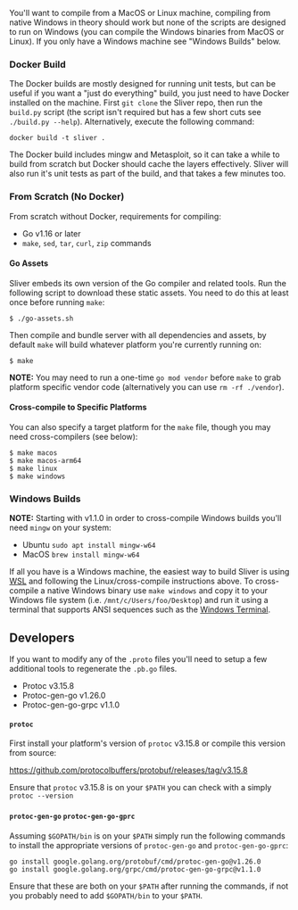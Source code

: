 You'll want to compile from a MacOS or Linux machine, compiling from native Windows in theory should work but none of the scripts are designed to run on Windows (you can compile the Windows binaries from MacOS or Linux). If you only have a Windows machine see "Windows Builds" below.


### Docker Build

The Docker builds are mostly designed for running unit tests, but can be useful if you want a "just do everything" build, you just need to have Docker installed on the machine. First `git clone` the Sliver repo, then run the `build.py` script (the script isn't required but has a few short cuts see `./build.py --help`). Alternatively, execute the following command: 

```
docker build -t sliver .
```

The Docker build includes mingw and Metasploit, so it can take a while to build from scratch but Docker should cache the layers effectively. Sliver will also run it's unit tests as part of the build, and that takes a few minutes too.

### From Scratch (No Docker)

From scratch without Docker, requirements for compiling:

* Go v1.16 or later
* `make`, `sed`, `tar`, `curl`, `zip` commands

#### Go Assets

Sliver embeds its own version of the Go compiler and related tools. Run the following script to download these static assets. You need to do this at least once before running `make`:

```
$ ./go-assets.sh
```

Then compile and bundle server with all dependencies and assets, by default `make` will build whatever platform you're currently running on:

```
$ make
```

__NOTE:__ You may need to run a one-time `go mod vendor` before `make` to grab platform specific vendor code (alternatively you can use `rm -rf ./vendor`).

#### Cross-compile to Specific Platforms

You can also specify a target platform for the `make` file, though you may need cross-compilers (see below):

```
$ make macos
$ make macos-arm64
$ make linux
$ make windows
```

### Windows Builds

__NOTE:__ Starting with v1.1.0 in order to cross-compile Windows builds you'll need `mingw` on your system:
* Ubuntu `sudo apt install mingw-w64`
* MacOS `brew install mingw-w64`

If all you have is a Windows machine, the easiest way to build Sliver is using [WSL](https://docs.microsoft.com/en-us/windows/wsl/install-win10) and following the Linux/cross-compile instructions above. To cross-compile a native Windows binary use `make windows` and copy it to your Windows file system (i.e. `/mnt/c/Users/foo/Desktop`) and run it using a terminal that supports ANSI sequences such as the [Windows Terminal](https://github.com/microsoft/terminal).

## Developers

If you want to modify any of the `.proto` files you'll need to setup a few additional tools to regenerate the `.pb.go` files.
* Protoc v3.15.8
* Protoc-gen-go v1.26.0
* Protoc-gen-go-grpc v1.1.0

#### `protoc`

First install your platform's version of `protoc` v3.15.8 or compile this version from source:

https://github.com/protocolbuffers/protobuf/releases/tag/v3.15.8

Ensure that `protoc` v3.15.8 is on your `$PATH` you can check with a simply `protoc --version`

#### `protoc-gen-go` `protoc-gen-go-gprc`

Assuming `$GOPATH/bin` is on your `$PATH` simply run the following commands to install the appropriate versions of `protoc-gen-go` and `protoc-gen-go-gprc`:

```
go install google.golang.org/protobuf/cmd/protoc-gen-go@v1.26.0
go install google.golang.org/grpc/cmd/protoc-gen-go-grpc@v1.1.0
```

Ensure that these are both on your `$PATH` after running the commands, if not you probably need to add `$GOPATH/bin` to your `$PATH`.
